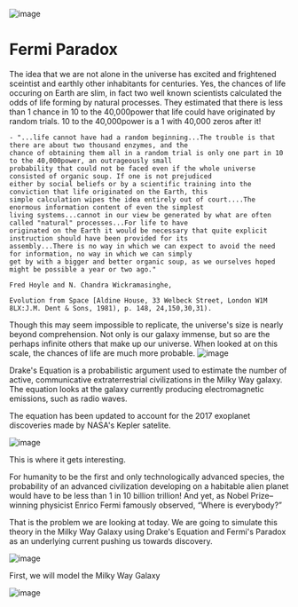 ![image](https://user-images.githubusercontent.com/66803124/120327249-66c8f780-c29e-11eb-9a43-026227ff6877.png)

# Fermi Paradox

The idea that we are not alone in the universe has excited and frightened sceintist and earthly other inhabitants for centuries. Yes, the chances of life occuring on Earth are slim, in fact two well known scientists calculated the odds of life forming by natural processes. They estimated that there is less than 1 chance in 10 to the 40,000power that life could have originated by random trials. 10 to the 40,000power is a 1 with 40,000 zeros after it!

```
- "...life cannot have had a random beginning...The trouble is that there are about two thousand enzymes, and the 
chance of obtaining them all in a random trial is only one part in 10 to the 40,000power, an outrageously small 
probability that could not be faced even if the whole universe consisted of organic soup. If one is not prejudiced 
either by social beliefs or by a scientific training into the conviction that life originated on the Earth, this 
simple calculation wipes the idea entirely out of court....The enormous information content of even the simplest 
living systems...cannot in our view be generated by what are often called "natural" processes...For life to have 
originated on the Earth it would be necessary that quite explicit instruction should have been provided for its 
assembly...There is no way in which we can expect to avoid the need for information, no way in which we can simply 
get by with a bigger and better organic soup, as we ourselves hoped might be possible a year or two ago."

Fred Hoyle and N. Chandra Wickramasinghe,

Evolution from Space [Aldine House, 33 Welbeck Street, London W1M 8LX:J.M. Dent & Sons, 1981), p. 148, 24,150,30,31).
```
Though this may seem impossible to replicate, the universe's size is nearly beyond comprehension. Not only is our galaxy immense, but so are the perhaps infinite others that make up our universe. When looked at on this scale, the chances of life are much more probable. 
![image](https://user-images.githubusercontent.com/66803124/120330082-51090180-c2a1-11eb-9921-16f466cbbf21.png)

Drake's Equation is a probabilistic argument used to estimate the number of active, communicative extraterrestrial civilizations in the Milky Way galaxy. The equation looks at the  galaxy currently producing electromagnetic emissions, such as radio waves. 

The equation has been updated to account for the 2017 exoplanet discoveries made by NASA's Kepler satelite.

![image](https://user-images.githubusercontent.com/66803124/120327170-51ec6400-c29e-11eb-8529-2407bd20afbe.png)

This is where it gets interesting. 

For humanity to be the first and only technologically advanced species, the probability of an advanced civilization developing on a habitable alien planet would have to be less than 1 in 10 billion trillion! And yet, as Nobel Prize–winning physicist Enrico Fermi famously observed,  “Where is everybody?”

That is the problem we are looking at today. We are going to simulate this theory in the Milky Way Galaxy using Drake's Equation and Fermi's Paradox as an underlying current pushing us towards discovery. 

![image](https://user-images.githubusercontent.com/66803124/120471280-5fb2ef80-c359-11eb-9adc-a22342abb5f5.png)

First, we will model the Milky Way Galaxy 

![image](https://user-images.githubusercontent.com/66803124/120471229-532e9700-c359-11eb-8ab1-3fbb931f436d.png)



